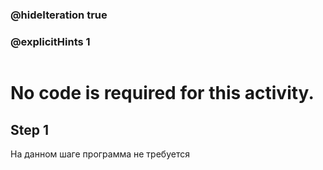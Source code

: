 ### @hideIteration true 
### @explicitHints 1

```python
```

# No code is required for this activity. 
## Step 1
На данном шаге программа не требуется

```ghost
```